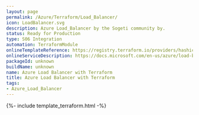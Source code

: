 ```yaml
---
layout: page
permalink: /Azure/Terraform/Load_Balancer/
icon: LoadBalancer.svg
description: Azure Load_Balancer by the Sogeti community by.
status: Ready for Production
type: S06 Integration
automation: TerraformModule
onlineTemplateReference: https://registry.terraform.io/providers/hashicorp/azurerm/latest/docs/resources/lb
onlineServiceDescription: https://docs.microsoft.com/en-us/azure/load-balancer/load-balancer-overview
packageId: unknown
buildName: unknown
name: Azure Load Balancer with Terraform
title: Azure Load Balancer with Terraform
tags:
- Azure_Load_Balancer
---
```


{%- include template_terraform.html -%}